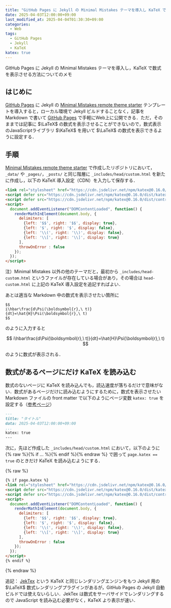 ```yaml
---
title: "GitHub Pages に Jekyll の Minimal Mistakes テーマを導入し KaTeX で数式を表示させる方法"
date: 2025-04-03T12:00:00+09:00
last_modified_at: 2025-04-04T01:30:30+09:00
categories:
  - Web
tags:
  - GitHub Pages
  - Jekyll
  - KaTeX
katex: true
---
```


GitHub Pages に Jekyll の Minimal Mistakes テーマを導入し，KaTeX で数式を表示させる方法についてのメモ

## はじめに

[GitHub Pages](https://docs.github.com/ja/pages) に Jekyll の [Minimal Mistakes remote theme starter](https://github.com/mmistakes/mm-github-pages-starter) テンプレートを導入すると，ローカル環境で Jekyll ビルドすることなく，記事を Markdown で書いて [GitHub Pages](https://docs.github.com/ja/pages) で手軽にWeb上に公開できる．ただ，そのままでは記事に $\LaTeX$ の数式を表示させることができないので，数式表示のJavaScriptライブラリ $\KaTeX$ を用いて $\LaTeX$ の数式を表示できるように設定する．

## 手順

[Minimal Mistakes remote theme starter](https://github.com/mmistakes/mm-github-pages-starter) で作成したリポジトリにおいて，`_data/` や `_pages/`，`_posts/` と同じ階層に `_includes/head/custom.html` を新たに作成し，以下の KaTeX 導入設定（CDN）を入力して保存する．

```html
<link rel="stylesheet" href="https://cdn.jsdelivr.net/npm/katex@0.16.0/dist/katex.min.css" integrity="sha384-Xi8rHCmBmhbuyyhbI88391ZKP2dmfnOl4rT9ZfRI7mLTdk1wblIUnrIq35nqwEvC" crossorigin="anonymous">
<script defer src="https://cdn.jsdelivr.net/npm/katex@0.16.0/dist/katex.min.js" integrity="sha384-X/XCfMm41VSsqRNQgDerQczD69XqmjOOOwYQvr/uuC+j4OPoNhVgjdGFwhvN02Ja" crossorigin="anonymous"></script>
<script defer src="https://cdn.jsdelivr.net/npm/katex@0.16.0/dist/contrib/auto-render.min.js" integrity="sha384-+XBljXPPiv+OzfbB3cVmLHf4hdUFHlWNZN5spNQ7rmHTXpd7WvJum6fIACpNNfIR" crossorigin="anonymous" onload="renderMathInElement(document.body);"></script>
<script>
  document.addEventListener("DOMContentLoaded", function() {
    renderMathInElement(document.body, {
      delimiters: [
        {left: '$$', right: '$$', display: true},
        {left: '$', right: '$', display: false},
        {left: '\\(', right: '\\)', display: false},
        {left: '\\[', right: '\\]', display: true}
      ],
      throwOnError : false
    });
  });
</script>
```

注）Minimal Mistakes 以外の他のテーマだと，最初から `_includes/head-custom.html` というファイルが存在している場合があり，その場合は `head-custom.html` に上記の KaTeX 導入設定を追記すればよい．

あとは適当な Markdown 中の数式を表示させたい箇所に

```
$$
i\hbar\frac{d\Psi(\boldsymbol{r},\ t)}{dt}=\hat{H}\Psi(\boldsymbol{r},\ t)
$$
```
のように入力すると

$$
i\hbar\frac{d\Psi(\boldsymbol{r},\ t)}{dt}=\hat{H}\Psi(\boldsymbol{r},\ t)
$$

のように数式が表示される．

## 数式があるページにだけ KaTeX を読み込む

数式のないページに KaTeX を読み込んでも，読込速度が落ちるだけで意味がない．数式があるページだけに読み込むようにするために，数式を表示させたい Markdown ファイルの front matter で以下のようにページ変数 `katex: true` を設定する（[参考ページ](https://tex2e.github.io/blog/latex/mathjax-to-katex)）

```markdown
---
title: "タイトル"
data: 2025-04-03T12:00:00+09:00
...
katex: true
---
```

次に，先ほど作成した `_includes/head/custom.html` において，以下のように {% raw %}{% if ... %}{% endif %}{% endraw %} で囲って `page.katex == true` のときだけ KaTeX を読み込むようにする．

{% raw %}
```html
{% if page.katex %}
<link rel="stylesheet" href="https://cdn.jsdelivr.net/npm/katex@0.16.0/dist/katex.min.css" integrity="sha384-Xi8rHCmBmhbuyyhbI88391ZKP2dmfnOl4rT9ZfRI7mLTdk1wblIUnrIq35nqwEvC" crossorigin="anonymous">
<script defer src="https://cdn.jsdelivr.net/npm/katex@0.16.0/dist/katex.min.js" integrity="sha384-X/XCfMm41VSsqRNQgDerQczD69XqmjOOOwYQvr/uuC+j4OPoNhVgjdGFwhvN02Ja" crossorigin="anonymous"></script>
<script defer src="https://cdn.jsdelivr.net/npm/katex@0.16.0/dist/contrib/auto-render.min.js" integrity="sha384-+XBljXPPiv+OzfbB3cVmLHf4hdUFHlWNZN5spNQ7rmHTXpd7WvJum6fIACpNNfIR" crossorigin="anonymous" onload="renderMathInElement(document.body);"></script>
<script>
  document.addEventListener("DOMContentLoaded", function() {
    renderMathInElement(document.body, {
      delimiters: [
        {left: '$$', right: '$$', display: true},
        {left: '$', right: '$', display: false},
        {left: '\\(', right: '\\)', display: false},
        {left: '\\[', right: '\\]', display: true}
      ],
      throwOnError : false
    });
  });
</script>
{% endif %}
```
{% endraw %}

追記：
[JekTex](https://github.com/yagarea/jektex) という KaTeX と同じレンダリングエンジンをもつ Jekyll 用の $\LaTeX$ 数式レンダリングプラグインがあるが，GitHub Pages の Jekyll 自動ビルドでは使えないらしい．JekTex は数式をサーバサイドでレンダリングするので JavaScript を読み込む必要がなく，KaTeX より表示が速い．
